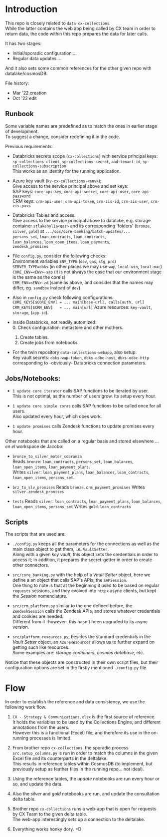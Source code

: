 

# Introduction

This repo is closely related to `data-cx-collections`.  
While the latter contains the web app being called by CX team in order to return data, 
the code within this repo prepares the data for later calls.  

It has two stages:  
- Initial/sporadic configuration ...   
- Regular data updates ...  

And it also sets some common references for the other given repo with datalake/cosmosDB.  

File history: 
- Mar '22 creation 
- Oct '22 edit

## Runbook 

Some variable names are predefined as to match the ones in earlier stage of development.  
To suggest a change, consider redefining it in the code.   


Previous requirements: 
- Databricks secrets scope (`cx-collections`) with service principal keys:  
  `sp-collections-client`, `sp-collections-secret`, `aad-tenant-id`, `sp-collections-subscription`  
  This works as an identity for the running application.  

- Azure key vault (`kv-cx-collections-<env>`);  
  Give access to the service principal above and set keys:   
  SAP keys: `core-api-key`, `core-api-secret`, `core-api-user`, `core-api-password`  
  CRM keys:  `crm-api-user`, `crm-api-token`, 
      `crm-zis-id`, `crm-zis-user`, `crm-zis-pass`  

- Databricks Tables and access.  
  Give access to the service principal above to datalake, e.g. storage container `stlakehylia<qas>` 
  and its corresponding 'folders' (`bronze`, `silver`, `gold`) at `.../ops/core-banking/batch-updates/...`  
  `persons_set`, `loan_contracts`, `loan_contracts`,  
  `loan_balances`, `loan_open_items`, `loan_payments`,   
  `zendesk_promises`  
  
- File `config.py`, consider the following checks:  
  Environment variables `ENV_TYPE` (`dev`, `qas`, `stg`, `prd`)  
  `SERVER_TYPE=dbks` (in other places we may use `wap`, `local-win`, `local-mac`)  
  `CORE_ENV=<ENV>-sap` (it is not always the case that our environment stage is the same as the core's)  
  `CRM_ENV=<ENV>-zd` (same as above, and consider that the names may differ, eg. `sandbox` instead of `dev`)
  
- Also in `config.py` check following configurations:   
  `CORE_KEYS[$CORE_ENV] = ... main[base-url], calls[auth, url]`  
  `CRM_KEYS[$CRM_ENV]   = ... main[url]`
  Azure resources: `key-vault`, `storage`, (`app-id`). 
  
- Inside Databricks, not readily automized:   
  0. Check configuration: metastore and other mothers.  
  1. Create tables.  
  2. Create jobs from notebooks.  
  
  
- For the twin repository `data-collections-webapp`, also setup:  
  Key vault secrets:  `dbks-wap-token`, `dbks-odbc-host`, `dbks-odbc-http`  
  corresponding to -obviously- Databricks connection parameters.  
  
  
  

## Jobs/Notebooks: 

- `1 update core iterator` calls SAP functions to be iterated by user.   
  This is not optimal, as the number of users grow.  Its setup every hour.  

- `1 update core simple zoras` calls SAP functions to be called once for all users.   
  Also updated every hour, which does work.   

- `1 update promises` calls Zendesk functions to update promises every hour.   


Other notebooks that are called on a regular basis and stored elsewhere ... _en el_ 
workspace de Jacobo:   

- `bronze_to_silver_motor_cobranza`   
  Reads `bronze`: `loan_contracts`, `persons_set`, `loan_balances`, 
    `loan_open_items`, `loan_payment_plans`.   
  Writes `silver`: `loan_payment_plans`, `loan_balances`, `loan_contracts`, 
    `loan_open_items`, `persons_set`. 
- `brz_to_slv_promises`
  Reads `bronze.crm_payment_promises`
  Writes `silver.zendesk_promises`

- `tests`
  Reads `silver`: `loan_contracts`, `loan_payment_plans`,  `loan_balances`, 
    `loan_open_items`, `persons_set`
  Writes `gold.loan_contracts`



## Scripts 

The scripts that are used are:  

- `./config.py` keeps all the parameters for the connections as well as the main 
  class object to get them, i.e. `VaultSetter`.  
  Along with a given _key vault_, this object sets the credentials in order to 
  access it; in addition, it prepares the secret-getter in order to create other connectors.   

- `src/core_banking.py` with the help of a _Vault Setter_ object, here we define a
  an object that calls SAP's APIs, the `SAPSession`.   
  One thing to note is that at the beginning it used to be based on regular `requests` sessions, 
  and they evolved into `httpx` async clients, but kept the _Session_ nomenclature.  

- `src/crm_platform.py` similar to the one defined before, the `ZendeskSession` calls
  the Zendesk APIs, and stores whatever credentials and cookies are needed.  
  Different from it -however- this hasn't been upgraded to its async version.  

-  `src/platform_resources.py`, besides the standard credentials in the _Vault Setter_
  object, an `AzureResourcer` allows us to further expand on getting such like 
  resources.  
  Some examples are:  _storage containers_, _cosmos database_, etc. 

Notice that these objects are constructed in their own script files, but their 
configuration options are set in the firstly mentioned `./config.py` file.  

# Flow  

In order to establish the reference and data consistency, we use the following work flow.  

1. `CX - Strategy & Communications.xlsx` is the first source of reference.   
  It holds the variables to be used by the Collections Engine, and different annotations
  from the users.  
  However this is a functional (Excel) file, and therefore its 
  use in the on-running processes is limited.  

2. From brother repo `cx-collections`, the sporadic process `src.setup_columns.py` is
  run in order to match the columns in the given Excel file and its counterparts
  in the deltalake.  
  This results in reference tables within CosmosDB (to implement, but previously 
  setup as feather files in the running repo... not ideal). 

3. Using the reference tables, the _update_ notebooks are run every hour or so, and update the data. 

4. Also the _silver_ and _gold_ notebooks are run, and update the consultation delta table. 

5. Brother repo `cx-collections` runs a web-app that is open for requests by CX Team to the given 
  delta table.  
  The web-app interestingly sets up a connection to the deltalake. 

6. Everything works honky dory.  =D










  

